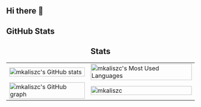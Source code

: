 ## Hi there 👋

## GitHub Stats
<div align="center">
    <h2>Stats</h2>
    <table style="height: 100%; width: 100%;">
        <tr style="height: 50%;">
            <td style="vertical-align: stretch; height: 100%;">
                <img src="https://github-readme-stats.vercel.app/api?username=mkaliszc&hide_border=true&border_radius=15&show_icons=true&theme=tokyonight" alt="mkaliszc's GitHub stats" style="height: 100%; width: 100%; object-fit: cover;">
            </td>
            <td style="vertical-align: stretch; height: 100%;">
                <img width=100% height=195 src="https://github-readme-stats.vercel.app/api/top-langs/?username=mkaliszc&hide=html&hide_border=true&border_radius=8&layout=compact&langs_count=8&theme=tokyonight" alt="mkaliszc's Most Used Languages" style="height: 100%; width: 100%; object-fit: cover;">
            </td>
        </tr>
        <tr style="height: 50%;">
            <td style="vertical-align: stretch; height: 100%;">
                <img width=96% src="https://github-profile-summary-cards.vercel.app/api/cards/profile-details?username=mkaliszc&hide_border=true&border_radius=15&theme=tokyonight" alt="mkaliszc's GitHub graph" style="height: 100%; width: 100%; object-fit: cover;">
            </td>
            <td style="vertical-align: stretch; height: 100%;">
                <a href="https://profile.intra.42.fr/users/mkaliszc">
                    <img src="https://badge.mediaplus.ma/darkblue/mkaliszc?1337Badge=off&UM6P=off" alt="mkaliszc" style="height: 100%; width: 100%; object-fit: cover;">
                </a>
            </td>
        </tr>
    </table>
</div>

<!--
**mkaliszc/mkaliszc** is a ✨ _special_ ✨ repository because its `README.md` (this file) appears on your GitHub profile.

Here are some ideas to get you started:

- 🔭 I’m currently working on ...
- 🌱 I’m currently learning ...
- 👯 I’m looking to collaborate on ...
- 🤔 I’m looking for help with ...
- 💬 Ask me about ...
- 📫 How to reach me: ...
- 😄 Pronouns: ...
- ⚡ Fun fact: ...
-->
